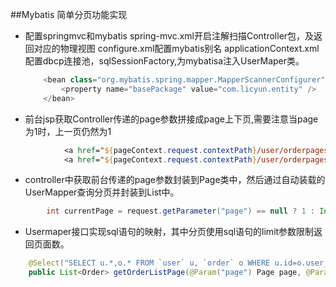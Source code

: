 ##Mybatis 简单分页功能实现
- 配置springmvc和mybatis
    spring-mvc.xml开启注解扫描Controller包，及返回对应的物理视图
    configure.xml配置mybatis别名
    applicationContext.xml配置dbcp连接池，sqlSessionFactory,为mybatisa注入UserMaper类。
    ```java
    	<bean class="org.mybatis.spring.mapper.MapperScannerConfigurer">
		    <property name="basePackage" value="com.licyun.entity" />
	    </bean>
    ```
  
- 前台jsp获取Controller传递的page参数拼接成page上下页,需要注意当page为1时，上一页仍然为1
```jsp
			<a href="${pageContext.request.contextPath}/user/orderpages?page=${currentPage==1?currentPage:currentPage- 1}">上一页</a>  &nbsp;
			<a href="${pageContext.request.contextPath}/user/orderpages?page=${currentPage+ 1}">下一页</a>
```

- controller中获取前台传递的page参数封装到Page类中，然后通过自动装载的UserMapper查询分页并封装到List中。
```java
        int currentPage = request.getParameter("page") == null ? 1 : Integer.parseInt(request.getParameter("page"));

```

- Usermaper接口实现sql语句的映射，其中分页使用sql语句的limit参数限制返回页面数。
```java
	@Select("SELECT u.*,o.* FROM `user` u, `order` o WHERE u.id=o.user_id AND u.id=#{userid} LIMIT #{page.currentResult}, #{page.showCount}")
	public List<Order> getOrderListPage(@Param("page") Page page, @Param("userid") int userid);
```
